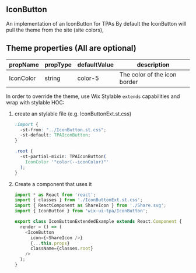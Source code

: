 ## IconButton
An implementation of an IconButton for TPAs
By default the IconButton will pull the theme from the site (site colors),

## Theme properties (All are optional)

| propName   | propType | defaultValue                     | description                    |
|------------|----------|----------------------------------|--------------------------------|
| IconColor  | string   | color-5                          | The color of the icon border   |

In order to override the theme, use Wix Stylable `extends` capabilities and wrap with stylable HOC:

1. create an stylable file (e.g. IconButtonExt.st.css)
    ``` css
    :import {
      -st-from: "../IconButton.st.css";
      -st-default: TPAIconButton;
    }
    
    .root {
      -st-partial-mixin: TPAIconButton(
        IconColor '"color(--iconColor)"'
      );
    }
    ```

2. Create a component that uses it
    ``` javascript
    import * as React from 'react';
    import { classes } from './IconButtonExt.st.css';
    import { ReactComponent as ShareIcon } from './Share.svg';
    import { IconButton } from 'wix-ui-tpa/IconButton';
    
    export class IconButtonExtendedExample extends React.Component {
      render = () => (
        <IconButton
          icon={<ShareIcon />}
          {...this.props}
          className={classes.root} 
        />
      );
    }
    ```
